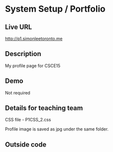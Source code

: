 # System Setup / Portfolio

## Live URL
<http://p1.simonleetoronto.me>

## Description
My profile page for CSCE15

## Demo
Not required

## Details for teaching team
CSS file - P1CSS_2.css

Profile image is saved as jpg under the same folder.

## Outside code
